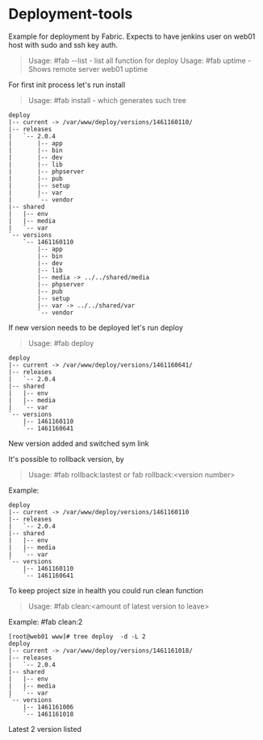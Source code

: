 # Deployment-tools

Example for deployment by Fabric. Expects to have jenkins user on web01 host with sudo and ssh key auth. 

>Usage: #fab --list - list all function for deploy 
>Usage: #fab uptime - Shows remote server web01 uptime

For first init process let's run install
>Usage: #fab install - which generates such tree

```
deploy
|-- current -> /var/www/deploy/versions/1461160110/
|-- releases
|   `-- 2.0.4
|       |-- app
|       |-- bin
|       |-- dev
|       |-- lib
|       |-- phpserver
|       |-- pub
|       |-- setup
|       |-- var
|       `-- vendor
|-- shared
|   |-- env
|   |-- media
|   `-- var
`-- versions
    `-- 1461160110
        |-- app
        |-- bin
        |-- dev
        |-- lib
        |-- media -> ../../shared/media
        |-- phpserver
        |-- pub
        |-- setup
        |-- var -> ../../shared/var
        `-- vendor
```

If new version needs to be deployed let's run deploy

>Usage: #fab deploy 

```
deploy
|-- current -> /var/www/deploy/versions/1461160641/
|-- releases
|   `-- 2.0.4
|-- shared
|   |-- env
|   |-- media
|   `-- var
`-- versions
    |-- 1461160110
    `-- 1461160641
```

 New version added and switched sym link

It's possible to rollback version, by 

>Usage: #fab rollback:lastest or fab rollback:\<version number\>

Example:

```
deploy
|-- current -> /var/www/deploy/versions/1461160110
|-- releases
|   `-- 2.0.4
|-- shared
|   |-- env
|   |-- media
|   `-- var
`-- versions
    |-- 1461160110
    `-- 1461160641
```

To keep project size in health you could run clean function

>Usage: #fab clean:\<amount of latest version to leave\>

Example: #fab clean:2

```
[root@web01 www]# tree deploy  -d -L 2
deploy
|-- current -> /var/www/deploy/versions/1461161018/
|-- releases
|   `-- 2.0.4
|-- shared
|   |-- env
|   |-- media
|   `-- var
`-- versions
    |-- 1461161006
    `-- 1461161018
```

Latest 2 version listed
